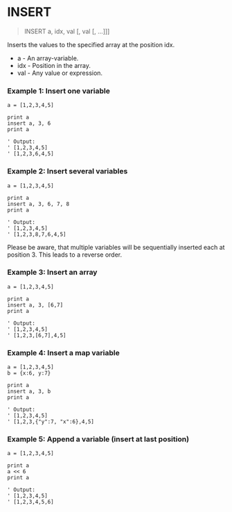 # INSERT

> INSERT a, idx, val [, val [, ...]]]

Inserts the values to the specified array at the position idx.

- a - An array-variable.
- idx - Position in the array.
- val - Any value or expression.

### Example 1: Insert one variable

```
a = [1,2,3,4,5]

print a
insert a, 3, 6
print a

' Output:
' [1,2,3,4,5]
' [1,2,3,6,4,5]
```

### Example 2: Insert several variables

```
a = [1,2,3,4,5]

print a
insert a, 3, 6, 7, 8
print a

' Output:
' [1,2,3,4,5]
' [1,2,3,8,7,6,4,5]
```
Please be aware, that multiple variables will be sequentially inserted each at position 3. This leads to a reverse order.

### Example 3: Insert an array

```
a = [1,2,3,4,5]

print a
insert a, 3, [6,7]
print a

' Output:
' [1,2,3,4,5]
' [1,2,3,[6,7],4,5]
```

### Example 4: Insert a map variable

```
a = [1,2,3,4,5]
b = {x:6, y:7}

print a
insert a, 3, b
print a

' Output:
' [1,2,3,4,5]
' [1,2,3,{"y":7, "x":6},4,5]
```

### Example 5: Append a variable (insert at last position)

```
a = [1,2,3,4,5]

print a
a << 6
print a

' Output:
' [1,2,3,4,5]
' [1,2,3,4,5,6]
```


